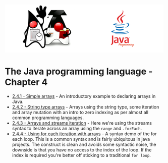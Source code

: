 ![](/assets/javarepologo.png)

# The Java programming language - Chapter 4

- [2.4.1 - Simple arrays](/src/com/irisida/lang/part02/chapter04/simplearrays/SimpleArrays.java) - An introductory example to declaring arrays in Java.
- [2.4.2 - String type arrays](/src/com/irisida/lang/part02/chapter04/stringarrays/StringsArrays.java) - Arrays using the string type, some iteration and array mutation with an intro to zero indexing as per almost all common programming languages.
- [2.4.3 - Arrays and streams iteration](/src/com/irisida/lang/part02/chapter04/streamsarrays/StreamsArrays.java) - Here we're using the streams syntax to iterate across an array using the `range` and `.forEach`.
- [2.4.4 - Using for each iteration with arrays](/src/com/irisida/lang/part02/chapter04/foreach/Foreach.java) - A syntax demo of the for each loop. This is a common syntax and is fairly ubiquitous in java projects. The construct is clean and avoids some syntactic noise, the downside is that you have no access to the index of the loop. If the index is required you're better off sticking to a traditional `for loop`.
